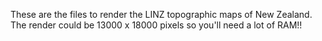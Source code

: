 These are the files to render the LINZ topographic maps of New Zealand. The render could be 13000 x 18000 pixels so you'll need a lot of RAM!! 

